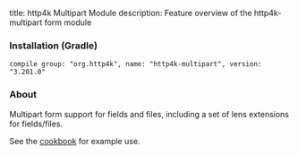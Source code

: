 title: http4k Multipart Module
description: Feature overview of the http4k-multipart form module

### Installation (Gradle)
```compile group: "org.http4k", name: "http4k-multipart", version: "3.201.0"```

### About

Multipart form support for fields and files, including a set of lens extensions for fields/files.

See the [cookbook](/cookbook/multipart_forms/) for example use.
